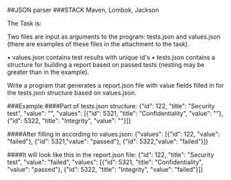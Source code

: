 ##JSON parser
###STACK
Maven, Lombok, Jackson

The Task is:

Two files are input as arguments to the program: tests.json and values.json 
(there are examples of these files in the attachment to the task).

• values.json contains test results with unique id's
• tests.json contains a structure for building a report based on passed tests 
(nesting may be greater than in the example).

Write a program that generates a report.json file with value fields filled in for 
the tests.json structure based on values.json.

###Example
####Part of tests.json structure:
{"id": 122, "title": "Security test", "value": "", "values": 
[{"id": 5321, "title": "Confidentiality", "value": ""}, 
{"id": 5322, "title": "Integrity", "value": ""}]}

####After filling in according to values.json:
{"values": [{"id": 122, "value": "failed"}, {"id": 5321,"value": "passed"}, {"id": 5322,"value": "failed"}]}

####It will look like this in the report.json file:
{"id": 122, "title": "Security test", "value": "failed", "values": 
[{"id": 5321, "title": "Confidentiality", "value": "passed"}, 
{"id": 5322, "title": "Integrity", "value": "failed"}]}

